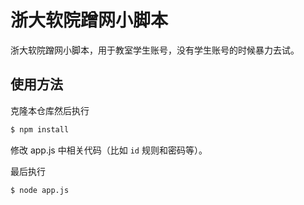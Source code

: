# 浙大软院蹭网小脚本

浙大软院蹭网小脚本，用于教室学生账号，没有学生账号的时候暴力去试。

## 使用方法

克隆本仓库然后执行

```sh
$ npm install
```

修改 app.js 中相关代码（比如 `id` 规则和密码等）。

最后执行

```sh
$ node app.js
```

